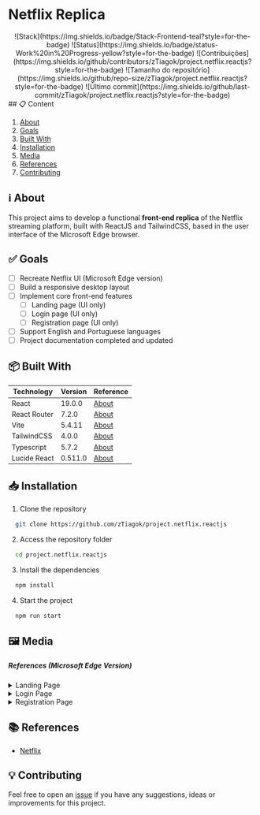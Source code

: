 # Netflix Replica

<div align="center">
![Stack](https://img.shields.io/badge/Stack-Frontend-teal?style=for-the-badge) ![Status](https://img.shields.io/badge/status-Work%20in%20Progress-yellow?style=for-the-badge) ![Contribuições](https://img.shields.io/github/contributors/zTiagok/project.netflix.reactjs?style=for-the-badge) ![Tamanho do repositório](https://img.shields.io/github/repo-size/zTiagok/project.netflix.reactjs?style=for-the-badge) ![Último commit](https://img.shields.io/github/last-commit/zTiagok/project.netflix.reactjs?style=for-the-badge)
</div>
## 📋 Content

1. [About](#-about)
1. [Goals](#-goals)
1. [Built With](#-built-with)
1. [Installation](#-installation)
1. [Media](#️-media)
1. [References](#-references)
1. [Contributing](#-contributing)

## ℹ️ About

This project aims to develop a functional **front-end replica** of the Netflix streaming platform, built with ReactJS and TailwindCSS, based in the user interface of the Microsoft Edge browser.

## ✅ Goals

- [ ] Recreate Netflix UI (Microsoft Edge version)
- [ ] Build a responsive desktop layout
- [ ] Implement core front-end features
  - [ ] Landing page (UI only)
  - [ ] Login page (UI only)
  - [ ] Registration page (UI only)
- [ ] Support English and Portuguese languages
- [ ] Project documentation completed and updated

## 📦 Built With

| Technology   | Version | Reference                                                                                 |
| ------------ | ------- | ----------------------------------------------------------------------------------------- |
| React        | 19.0.0  | [About]("https://react.dev/blog/2024/12/05/react-19")                                     |
| React Router | 7.2.0   | [About]("https://reactrouter.com/7.2.0/home")                                             |
| Vite         | 5.4.11  | [About]("https://vite.dev/guide/")                                                        |
| TailwindCSS  | 4.0.0   | [About]("https://tailwindcss.com/docs/installation/using-vite")                           |
| Typescript   | 5.7.2   | [About]("https://www.typescriptlang.org/docs/handbook/release-notes/typescript-5-7.html") |
| Lucide React | 0.511.0 | [About]("https://lucide.dev/guide/packages/lucide-react")                                 |

## 📥 Installation

1. Clone the repository

```bash
  git clone https://github.com/zTiagok/project.netflix.reactjs
```

2. Access the repository folder

```bash
  cd project.netflix.reactjs
```

3. Install the dependencies

```bash
  npm install
```

4. Start the project

```bash
  npm run start
```

## 🖼️ Media

##### References (Microsoft Edge Version)

<details>
  <summary>Landing Page</summary>
  ![Landing](./references/landing.png)
</details>
<details>
  <summary>Login Page</summary>
  ![Landing](./references/login.png)
</details>
<details>
  <summary>Registration Page</summary>
  ![Landing](./references/registration.png)
</details>

## 📚 References

- [Netflix](https://www.netflix.com/br-en/)

## 💡 Contributing

Feel free to open an [issue](https://github.com/zTiagok/project.netflix.reactjs/issues) if you have any suggestions, ideas or improvements for this project.
